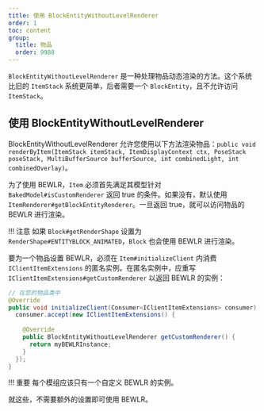 ```yaml
---
title: 使用 BlockEntityWithoutLevelRenderer
order: 1
toc: content
group:
  title: 物品
  order: 9988
---
```

`BlockEntityWithoutLevelRenderer` 是一种处理物品动态渲染的方法。这个系统比旧的 `ItemStack` 系统更简单，后者需要一个 `BlockEntity`，且不允许访问 `ItemStack`。

使用 BlockEntityWithoutLevelRenderer
--------------------------

BlockEntityWithoutLevelRenderer 允许您使用以下方法渲染物品：`public void renderByItem(ItemStack itemStack, ItemDisplayContext ctx, PoseStack poseStack, MultiBufferSource bufferSource, int combinedLight, int combinedOverlay)`。

为了使用 BEWLR，`Item` 必须首先满足其模型针对 `BakedModel#isCustomRenderer` 返回 true 的条件。如果没有，默认使用 `ItemRenderer#getBlockEntityRenderer`。一旦返回 true，就可以访问物品的 BEWLR 进行渲染。

!!! 注意
    如果 `Block#getRenderShape` 设置为 `RenderShape#ENTITYBLOCK_ANIMATED`，`Block` 也会使用 BEWLR 进行渲染。

要为一个物品设置 BEWLR，必须在 `Item#initializeClient` 内消费 `IClientItemExtensions` 的匿名实例。在匿名实例中，应重写 `IClientItemExtensions#getCustomRenderer` 以返回 BEWLR 的实例：

```java
// 在您的物品类中
@Override
public void initializeClient(Consumer<IClientItemExtensions> consumer) {
  consumer.accept(new IClientItemExtensions() {
    
    @Override
    public BlockEntityWithoutLevelRenderer getCustomRenderer() {
      return myBEWLRInstance;
    }
  });
}
```

!!! 重要
    每个模组应该只有一个自定义 BEWLR 的实例。

就这些，不需要额外的设置即可使用 BEWLR。